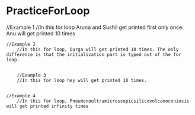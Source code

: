 # PracticeForLoop
//Example 1
		//In this for loop Aruna and Sushil get printed first only once. Anu will get printed 10 times
    
    //Example 2
        //In this for loop, Durga will get printed 10 times. The only difference is that the initialization part is typed out of the for loop.
        
        
        //Example 3
		//In this for loop hey will get printed 10 times.
    
    
    //Example 4
		//In this for loop, Pneumonoultramicroscopicsilicovolcanoconiosis will get printed infinity times
